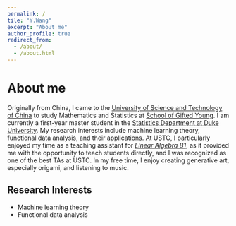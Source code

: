 ```yaml
---
permalink: /
tile: "Y.Wang"
excerpt: "About me"
author_profile: true
redirect_from: 
  - /about/
  - /about.html
---
```


About me
======
Originally from China, I came to the [University of Science and Technology of China](https://en.ustc.edu.cn/) to study Mathematics and Statistics at [School of Gifted Young](https://en.scgy.ustc.edu.cn/). I am currently a first-year master student in the [Statistics Department at Duke University](https://stat.duke.edu/). My research interests include machine learning theory, functional data analysis, and their applications. At USTC, I particularly enjoyed my time as a teaching assistant for *[Linear Algebra B1](https://yixiao-wang-stats.github.io/teaching/2023-Spring-MATH1009-Linear-Algebra-B1)*, as it provided me with the opportunity to teach students directly, and I was recognized as one of the best TAs at USTC. In my free time, I enjoy creating generative art, especially origami, and listening to music.

Research Interests
------
- Machine learning theory
- Functional data analysis
